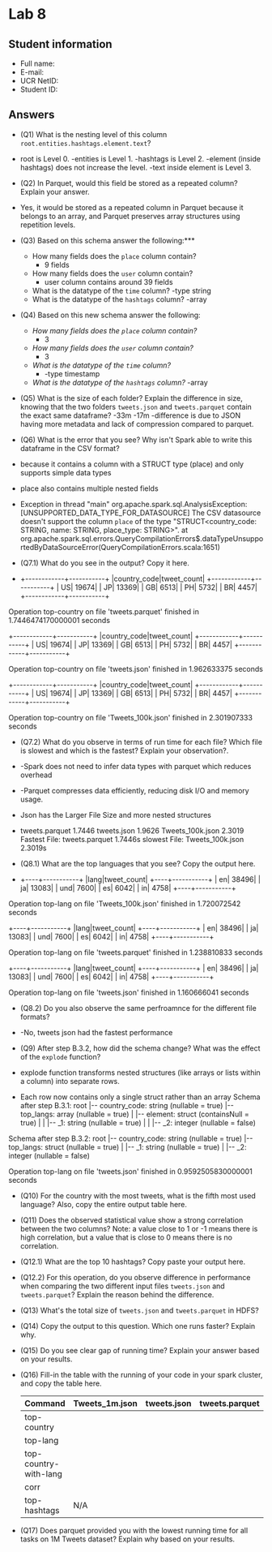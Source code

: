 # Lab 8

## Student information

* Full name:
* E-mail:
* UCR NetID:
* Student ID:

## Answers

* (Q1) What is the nesting level of this column `root.entities.hashtags.element.text`?
* root is Level 0.
  -entities is Level 1.
  -hashtags is Level 2.
  -element (inside hashtags) does not increase the level.
  -text inside element is Level 3.
* (Q2) In Parquet, would this field be stored as a repeated column? Explain your answer.
* Yes, it would be stored as a repeated column in Parquet because it belongs to an array, and Parquet preserves array structures using repetition levels.

* (Q3) Based on this schema answer the following:***

    - How many fields does the `place` column contain?
        - 9 fields
    - How many fields does the `user` column contain?
        - user column contains around 39 fields
    - What is the datatype of the `time` column?
        -type string
    - What is the datatype of the `hashtags` column?
        -array<struct>
* (Q4) Based on this new schema answer the following:
    - *How many fields does the `place` column contain?*
        - 3     
    - *How many fields does the `user` column contain?*
        - 3
    - *What is the datatype of the `time` column?*
        - -type timestamp
    - *What is the datatype of the `hashtags` column?*
        -array<string>

* (Q5) What is the size of each folder? Explain the difference in size, knowing that the two folders `tweets.json` and `tweets.parquet` contain the exact same dataframe?
-33m
-17m
-difference is due to  JSON having more metadata and lack of compression compared to parquet.

* (Q6) What is the error that you see? Why isn't Spark able to write this dataframe in the CSV format?
* because it contains a column with a STRUCT type (place) and only supports simple data types
* place also contains multiple nested fields

* Exception in thread "main" org.apache.spark.sql.AnalysisException: [UNSUPPORTED_DATA_TYPE_FOR_DATASOURCE] The CSV datasource doesn't support the column `place` of the type "STRUCT<country_code: STRING, name: STRING, place_type: STRING>".
	at org.apache.spark.sql.errors.QueryCompilationErrors$.dataTypeUnsupportedByDataSourceError(QueryCompilationErrors.scala:1651)


* (Q7.1) What do you see in the output? Copy it here.
* +------------+-----------+
|country_code|tweet_count|
+------------+-----------+
|          US|      19674|
|          JP|      13369|
|          GB|       6513|
|          PH|       5732|
|          BR|       4457|
+------------+-----------+

Operation top-country on file 'tweets.parquet' finished in 1.7446474170000001 seconds

+------------+-----------+
|country_code|tweet_count|
+------------+-----------+
|          US|      19674|
|          JP|      13369|
|          GB|       6513|
|          PH|       5732|
|          BR|       4457|
+------------+-----------+

Operation top-country on file 'tweets.json' finished in 1.962633375 seconds

+------------+-----------+
|country_code|tweet_count|
+------------+-----------+
|          US|      19674|
|          JP|      13369|
|          GB|       6513|
|          PH|       5732|
|          BR|       4457|
+------------+-----------+

Operation top-country on file 'Tweets_100k.json' finished in 2.301907333 seconds

* (Q7.2) What do you observe in terms of run time for each file? Which file is slowest and which is the fastest? Explain your observation?.
* -Spark does not need to infer data types with parquet which reduces overhead
* -Parquet compresses data efficiently, reducing disk I/O and memory usage.
* Json has the Larger File Size and more nested structures
* tweets.parquet	1.7446
tweets.json	        1.9626
Tweets_100k.json	2.3019
Fastest File: tweets.parquet 1.7446s
slowest File: Tweets_100k.json 2.3019s



* (Q8.1) What are the top languages that you see? Copy the output here.
* +----+-----------+
|lang|tweet_count|
+----+-----------+
|  en|      38496|
|  ja|      13083|
| und|       7600|
|  es|       6042|
|  in|       4758|
+----+-----------+

Operation top-lang on file 'Tweets_100k.json' finished in 1.720072542 seconds

+----+-----------+
|lang|tweet_count|
+----+-----------+
|  en|      38496|
|  ja|      13083|
| und|       7600|
|  es|       6042|
|  in|       4758|
+----+-----------+

Operation top-lang on file 'tweets.parquet' finished in 1.238810833 seconds

+----+-----------+
|lang|tweet_count|
+----+-----------+
|  en|      38496|
|  ja|      13083|
| und|       7600|
|  es|       6042|
|  in|       4758|
+----+-----------+

Operation top-lang on file 'tweets.json' finished in 1.160666041 seconds


* (Q8.2) Do you also observe the same perfroamnce for the different file formats?
* -No, tweets json had the fastest performance

* (Q9) After step B.3.2, how did the schema change? What was the effect of the `explode` function?
* explode function transforms nested structures (like arrays or lists within a column) into separate rows.
* Each row now contains only a single struct rather than an array
Schema after step B.3.1:
root
 |-- country_code: string (nullable = true)
 |-- top_langs: array (nullable = true)
 |    |-- element: struct (containsNull = true)
 |    |    |-- _1: string (nullable = true)
 |    |    |-- _2: integer (nullable = false)


Schema after step B.3.2:
root
 |-- country_code: string (nullable = true)
 |-- top_langs: struct (nullable = true)
 |    |-- _1: string (nullable = true)
 |    |-- _2: integer (nullable = false)

Operation top-lang on file 'tweets.json' finished in 0.9592505830000001 seconds


* (Q10) For the country with the most tweets, what is the fifth most used language? Also, copy the entire output table here.

* (Q11) Does the observed statistical value show a strong correlation between the two columns? Note: a value close to 1 or -1 means there is high correlation, but a value that is close to 0 means there is no correlation.

* (Q12.1) What are the top 10 hashtags? Copy paste your output here.

* (Q12.2) For this operation, do you observe difference in performance when comparing the two different input files `tweets.json` and `tweets.parquet`? Explain the reason behind the difference.

* (Q13) What's the total size of `tweets.json` and `tweets.parquet` in HDFS?

* (Q14) Copy the output to this question. Which one runs faster? Explain why.

* (Q15) Do you see clear gap of running time? Explain your answer based on your results.

* (Q16) Fill-in the table with the running of your code in your spark cluster, and copy the table here.

    | Command               | Tweets_1m.json | tweets.json | tweets.parquet  |
    |-----------------------|----------------|-------------|-----------------|
    | top-country           |                |             |                 |
    | top-lang              |                |             |                 |
    | top-country-with-lang |                |             |                 |
    | corr                  |                |             |                 |
    | top-hashtags          |       N/A      |             |                 |

* (Q17) Does parquet provided you with the lowest running time for all tasks on 1M Tweets dataset? Explain why based on your results.

